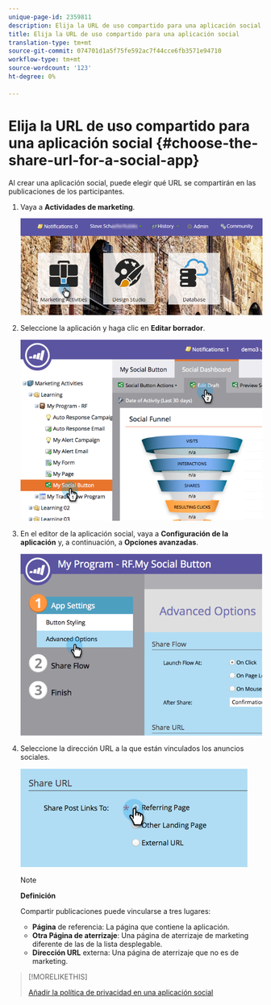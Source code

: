 ```yaml
---
unique-page-id: 2359811
description: Elija la URL de uso compartido para una aplicación social - Documentos de marketing - Documentación del producto
title: Elija la URL de uso compartido para una aplicación social
translation-type: tm+mt
source-git-commit: 074701d1a5f75fe592ac7f44cce6fb3571e94710
workflow-type: tm+mt
source-wordcount: '123'
ht-degree: 0%

---
```



# Elija la URL de uso compartido para una aplicación social {#choose-the-share-url-for-a-social-app}

Al crear una aplicación social, puede elegir qué URL se compartirán en las publicaciones de los participantes.

1. Vaya a **Actividades de marketing**.

   ![](assets/login-marketing-activities-1.png)

1. Seleccione la aplicación y haga clic en **Editar borrador**.

   ![](assets/image2015-4-21-11-3a12-3a12.png)

1. En el editor de la aplicación social, vaya a **Configuración de la aplicación** y, a continuación, a **Opciones avanzadas**.

   ![](assets/image2015-4-21-11-3a14-3a46.png)

1. Seleccione la dirección URL a la que están vinculados los anuncios sociales.

   ![](assets/image2015-4-21-11-3a15-3a26.png)

   >[!NOTE]
   >
   >**Definición**
   >
   >Compartir publicaciones puede vincularse a tres lugares:
   >
   >* **Página** de referencia: La página que contiene la aplicación.
   >* **Otra Página de aterrizaje**: Una página de aterrizaje de marketing diferente de las de la lista desplegable.
   >* **Dirección URL** externa: Una página de aterrizaje que no es de marketing.


>[!MORELIKETHIS]
>
>[Añadir la política de privacidad en una aplicación social](/help/marketo/product-docs/demand-generation/social/social-functions/add-your-privacy-policy-to-a-social-app.md)
